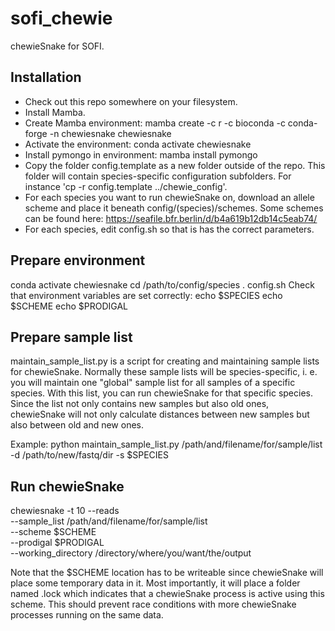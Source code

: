 # sofi_chewie
chewieSnake for SOFI.

## Installation

- Check out this repo somewhere on your filesystem.
- Install Mamba.
- Create Mamba environment: mamba create -c r -c bioconda -c conda-forge -n chewiesnake chewiesnake
- Activate the environment: conda activate chewiesnake
- Install pymongo in environment: mamba install pymongo
- Copy the folder config.template as a new folder outside of the repo. This folder will contain
species-specific configuration subfolders. For instance 'cp -r config.template ../chewie_config'.
- For each species you want to run chewieSnake on, download an allele scheme and place it beneath
config/(species)/schemes. Some schemes can be found here: https://seafile.bfr.berlin/d/b4a619b12db14c5eab74/
- For each species, edit config.sh so that is has the correct parameters.

## Prepare environment
conda activate chewiesnake
cd /path/to/config/species
. config.sh
Check that environment variables are set correctly:
echo $SPECIES
echo $SCHEME
echo $PRODIGAL

## Prepare sample list
maintain_sample_list.py is a script for creating and maintaining sample lists for chewieSnake.
Normally these sample lists will be species-specific, i. e. you will maintain one "global"
sample list for all samples of a specific species. With this list, you can run chewieSnake
for that specific species. Since the list not only contains new samples but also old ones, chewieSnake
will not only calculate distances between new samples but also between old and new ones.

Example:
python maintain_sample_list.py /path/and/filename/for/sample/list -d /path/to/new/fastq/dir -s $SPECIES

## Run chewieSnake
chewiesnake -t 10 --reads \
--sample_list /path/and/filename/for/sample/list \
--scheme $SCHEME \
--prodigal $PRODIGAL \
--working_directory /directory/where/you/want/the/output

Note that the $SCHEME location has to be writeable since chewieSnake will place some temporary data in it.
Most importantly, it will place a folder named .lock which indicates that a chewieSnake process is active
using this scheme. This should prevent race conditions with more chewieSnake processes running on the same data.
